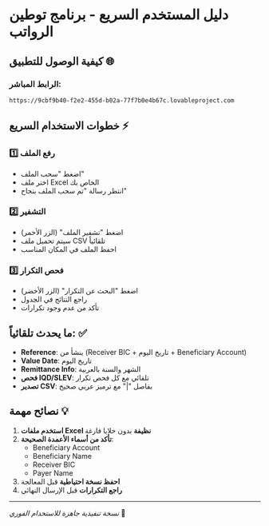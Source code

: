 # دليل المستخدم السريع - برنامج توطين الرواتب

## كيفية الوصول للتطبيق 🌐

### الرابط المباشر:
```
https://9cbf9b40-f2e2-455d-b02a-77f7b0e4b67c.lovableproject.com
```

## خطوات الاستخدام السريع ⚡

### 1️⃣ رفع الملف
- اضغط "سحب الملف" 
- اختر ملف Excel الخاص بك
- انتظر رسالة "تم سحب الملف بنجاح"

### 2️⃣ التشفير
- اضغط "تشفير الملف" (الزر الأحمر)
- سيتم تحميل ملف CSV تلقائياً
- احفظ الملف في المكان المناسب

### 3️⃣ فحص التكرار
- اضغط "البحث عن التكرار" (الزر الأخضر)  
- راجع النتائج في الجدول
- تأكد من عدم وجود تكرارات

## ما يحدث تلقائياً: ✅

- **Reference**: ينشأ من (Receiver BIC + تاريخ اليوم + Beneficiary Account)
- **Value Date**: تاريخ اليوم  
- **Remittance Info**: الشهر والسنة بالعربية
- **فحص IQD/SLEV**: تلقائي مع كل فحص تكرار
- **تصدير CSV**: بفاصل "|" مع ترميز عربي صحيح

## نصائح مهمة 💡

1. **استخدم ملفات Excel نظيفة** بدون خلايا فارغة
2. **تأكد من أسماء الأعمدة الصحيحة**:
   - Beneficiary Account
   - Beneficiary Name  
   - Receiver BIC
   - Payer Name
3. **احفظ نسخة احتياطية** قبل المعالجة
4. **راجع التكرارات** قبل الإرسال النهائي

---
*نسخة تنفيذية جاهزة للاستخدام الفوري* 🚀